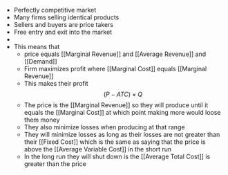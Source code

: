 - Perfectly competitive market
- Many firms selling identical products
- Sellers and buyers are price takers
- Free entry and exit into the market
-
- This means that
	- price equals [[Marginal Revenue]] and [[Average Revenue]] and [[Demand]]
	- Firm maximizes profit where  [[Marginal Cost]] equals [[Marginal Revenue]]
	- This makes their profit $$(P-ATC) \times Q$$
	- The price is the [[Marginal Revenue]] so they will produce until it equals the [[Marginal Cost]] at which point making more would loose them money
	- They also minimize losses when producing at that range
	- They will minimize losses as long as their losses are not greater than their [[Fixed Cost]] which is the same as saying that the price is above the [[Average Variable Cost]] in the short run
	- In the long run they will shut down is the [[Average Total Cost]] is greater than the price